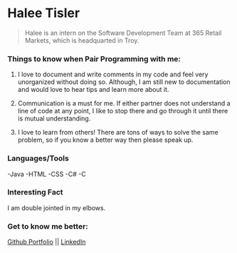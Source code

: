 # Halee Tisler

>Halee is an intern on the Software Development Team at 365 Retail Markets, which is headquarted in Troy.

### Things to know when Pair Programming with me:

1. I love to document and write comments in my code and feel very unorganized without doing so. Although, I am still new to documentation and would love to hear tips and learn more about it.

2. Communication is a must for me. If either partner does not understand a line of code at any point, I like to stop there and go through it until there is mutual understanding.

3. I love to learn from others! There are tons of ways to solve the same problem, so if you know a better way then please speak up.


### Languages/Tools
-Java
-HTML
-CSS
-C#
-C


### Interesting Fact
I am double jointed in my elbows.

### Get to know me better:
[Github Portfolio](https://github.com/halee-t) || [LinkedIn](https://www.linkedin.com/in/halee-tisler-371a70266/)
